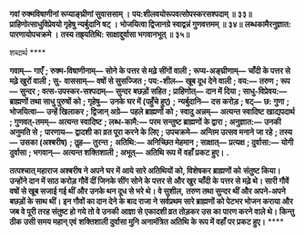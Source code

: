 **गवां रुक्मविषाणीनां रूप्याङ्घ्रीणां सुवाससाम् ।** **पय:शीलवयोरूपवत्सोपस्करसश्पदाम् ॥ ३३॥** **प्राहिणोत्साधुविप्रेवयो गृहेषु न्यर्बुदानि षट् ।** **भोजयित्वा द्विजानग्रे स्वाद्वन्नं गुणवत्तमम् ॥ ३४॥** **लब्धकामैरनुज्ञात: पारणायोपचक्रमे ।** **तस्य तह्र्यतिथि: साक्षाद्दुर्वासा भगवानभूत् ॥ ३५॥** 

शब्दार्थ **** 

**गवाम्—** **गाएँ** **; रुक्म-विषाणीनाम्—** **सोने के पत्तर से मढ़े सींगों वाली** **; रूप्य-अङ्घ्रीणाम्—** **चाँदी के पत्तर से मढ़े खुरों वाली** **; सु-** **वाससाम्—** **वषों से सुसज्जित** **; पय:-शील—** **खूब दूध देने वाली** **; वय:—** **तरुण** **; रूप—** **सुन्दर** **; वत्स-उपस्कर-सश्पदाम्—** **सुन्दर** **बछड़ों सहित** **; प्राहिणोत्—** **दान में दिया** **; साधु-विप्रेवय:—** **ब्राह्मणों तथा साधु पुरुषों को** **; गृहेषु—** **उनके घर में (पहुँचे हुए)** **;** **न्यर्बुदानि—** **दस करोड़** **; षट्—** **छ: गुणा** **; भोजयित्वा—** **उन्हें खिलाकर** **; द्विजान् अग्रे—** **पहले ब्राह्मणों को** **; स्वादु अन्नम्—** **अत्यन्त** **स्वादिष्ट खाद्यपदार्थ** **; गुणवत्-तमम्—** **अत्यन्त स्वादिष्ट** **; लब्ध-कामै:—** **परम सन्तुष्ट ब्राह्मणों के द्वारा** **; अनुज्ञात:—** **उनकी अनुमति से** **;** **पारणाय—** **द्वादशी का व्रत पूरा करने के लिए** **; उपचक्रमे—** **अन्तिम उत्सव मनाने जा रहे** **; तस्य—** **उसका (अश्बरीष)** **; तॢह—** **तुरन्त** **;** **अतिथि:—** **अनिच्छित मेहमान** **; साक्षात्—** **प्रत्यक्ष** **; दुर्वासा:—** **योगी दुर्वासा** **; भगवान्—** **अत्यन्त शक्तिशाली** **; अभूत्—** **अतिथि रूप में** **वहाँ प्रकट हुए।** **.** 

**तत्पश्चात् महाराज अश्बरीष ने अपने घर में आये सारे अतिथियों को, विशेषकर ब्राह्मणों को** **संतुष्ट किया। उन्होंने दान में साठ करोड़ गौवें दीं जिनके सींग सोने के पत्तर से और खुर चाँदी के** **पत्तर से मढ़े थे। सारी गौवें वषों से खूब सजाई गई थीं और उनके थन दूध से भरे थे। वे सुशील,** **तरुण तथा सुन्दर थीं और अपने-अपने बछड़ों के साथ थीं। इन गौवों का दान देने के बाद राजा ने** **सर्वप्रथम सारे ब्राह्मणों को पेटभर भोजन कराया और जब वे पूरी तरह संतुष्ट हो गये तो वे उनकी** **आज्ञा से एकादशी व्रत तोड़कर उस का पारण करने वाले थे। किन्तु ठीक उसी समय महान् एवं** **शक्तिशाली दुर्वासा मुनि अनामंत्रित अतिथि के रूप में वहाँ पर प्रकट हुए।** **** 